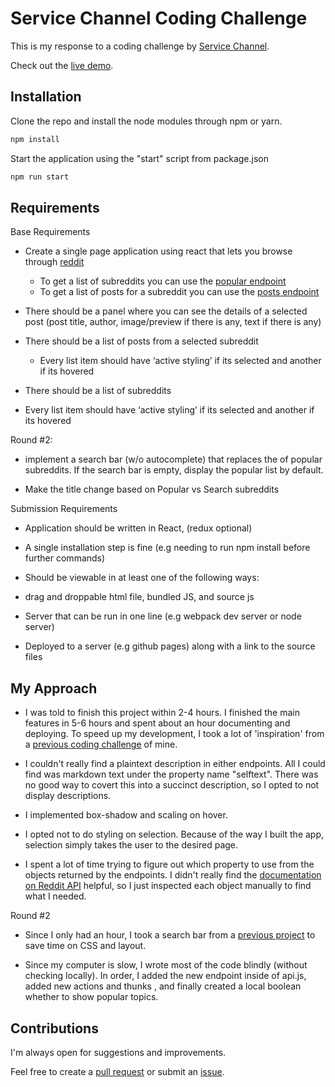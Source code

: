 # Service Channel Coding Challenge 
This is my response to a coding challenge by [Service Channel](https://servicechannel.com/).

Check out the [live demo](https://alvinnguyen116.github.io/sc-coding-challenge/). 

## Installation
Clone the repo and install the node modules through npm or yarn. 
 
```bash
npm install 
```

Start the application using the "start" script from package.json 
```bash 
npm run start 
```

## Requirements 
Base Requirements

 - Create a single page application using react that lets you browse through [reddit](https://www.reddit.com/)
    - To get a list of subreddits you can use the [popular endpoint](https://www.reddit.com/subreddits/popular.json?raw_json=1)
    - To get a list of posts for a subreddit you can use the [posts endpoint](https://www.reddit.com/r/politics/hot.json)
 - There should be a panel where you can see the details of a selected post 
  (post title, author, image/preview if there is any, text if there is any)

 - There should be a list of posts from a selected subreddit

   - Every list item should have ‘active styling’ if its selected and another if its hovered

 - There should be a list of subreddits 

 - Every list item should have ‘active styling’ if its selected and another if its hovered
  
 Round #2: 
 
 - implement a search bar (w/o autocomplete) that replaces the 
 of popular subreddits. If the search bar is empty, display the popular 
 list by default. 
 
 - Make the title change based on Popular vs Search subreddits 
 
  
Submission Requirements

 - Application should be written in React, (redux optional) 

 - A single installation step is fine (e.g needing to run npm install before further commands)

 - Should be viewable in at least one of the following ways:

 - drag and droppable html file, bundled JS, and source js

 - Server that can be run in one line (e.g webpack dev server or node server)

 - Deployed to a server (e.g github pages) along with a link to the source files
 
## My Approach 
 - I was told to finish this project within 2-4 hours. I finished the main features in 5-6 hours 
 and spent about an hour documenting and deploying. 
 To speed up my development, I took a lot of 'inspiration' from a 
 [previous coding challenge](https://alvinnguyen116.github.io/jobox-coding-challenge/) of mine.  
 
 - I couldn't really find a plaintext description in either endpoints. All I could find was markdown text 
 under the property name "selftext". There was no good way to covert this into a succinct description, so I opted 
 to not display descriptions. 
 
 - I implemented box-shadow and scaling on hover.
 
 - I opted not to do styling on selection. Because of the way I built the app, selection simply 
 takes the user to the desired page. 
 
 - I spent a lot of time trying to figure out which property to use from the objects returned by the endpoints. 
 I didn't really find the [documentation on Reddit API](https://www.reddit.com/dev/api/) helpful, so I just inspected 
 each object manually to find what I needed. 
 
 Round #2 
 
 - Since I only had an hour, I took a search bar from a [previous project](https://alvinnguyen116.github.io/jobox-coding-challenge/) to save
 time on CSS and layout. 
 
 - Since my computer is slow, I wrote most of the code blindly (without checking locally). In order, 
 I added the new endpoint inside of api.js, added new actions and thunks 
, and finally created a local boolean whether to show popular topics.

## Contributions 
 I'm always open for suggestions and improvements.
 
 Feel free to create a [pull request](https://github.com/alvinnguyen116/sc-coding-challenge/pulls) 
 or submit an [issue](https://github.com/alvinnguyen116/sc-coding-challenge/issues).

 
 
